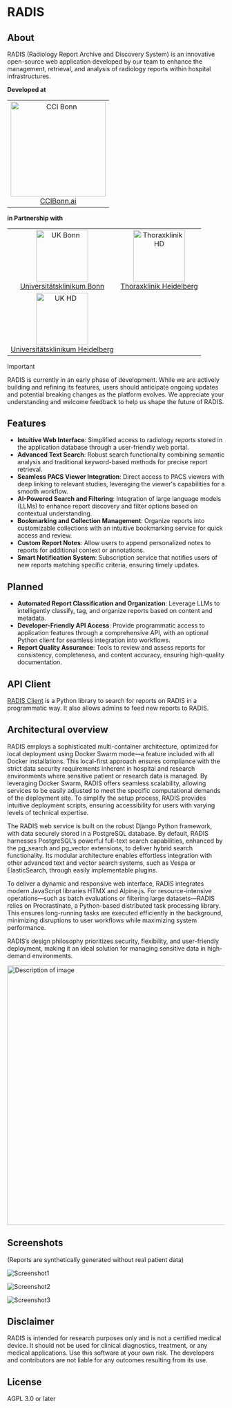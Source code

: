 # RADIS

## About

RADIS (Radiology Report Archive and Discovery System) is an innovative open-source web application developed by our team to enhance the management, retrieval, and analysis of radiology reports within hospital infrastructures.

**Developed at**

<table>
  <tr>
    <td align="center"><a href="https://ccibonn.ai/"><img src="https://github.com/user-attachments/assets/adb95263-bc24-424b-b201-c68492965ebe" width="220" alt="CCI Bonn"/><br />CCIBonn.ai</a></td>
  </tr>
</table>

**in Partnership with**

<table>
  <tr>
    
  </tr>
  <tr>
    <td align="center"><a href="https://www.ukbonn.de/"><img src="https://github.com/user-attachments/assets/97a47dc2-5e9d-4903-ad4c-e79206dfb073" height="120" width="auto" alt="UK Bonn"/><br />Universitätsklinikum Bonn</a></td>
    <td align="center"><a href="https://www.thoraxklinik-heidelberg.de/"><img src="https://github.com/user-attachments/assets/1485b4c8-0749-4a5e-9574-759a3d819d1e" height="120" width="auto" alt="Thoraxklinik HD"/><br />Thoraxklinik Heidelberg</a></td>
  </tr>
  <tr>
    <td align="center"><a href="https://www.klinikum.uni-heidelberg.de/kliniken-institute/kliniken/diagnostische-und-interventionelle-radiologie/klinik-fuer-diagnostische-und-interventionelle-radiologie/"><img src="https://github.com/user-attachments/assets/6d7c402c-aeed-45db-a9dd-aad232128ef6" height="120" width="auto" alt="UK HD"/><br />Universitätsklinikum Heidelberg</a></td>
  </tr>
</table>

> [!IMPORTANT]
> RADIS is currently in an early phase of development. While we are actively building and refining its features, users should anticipate ongoing updates and potential breaking changes as the platform evolves. We appreciate your understanding and welcome feedback to help us shape the future of RADIS.

## Features

- **Intuitive Web Interface**: Simplified access to radiology reports stored in the application database through a user-friendly web portal.
- **Advanced Text Search**: Robust search functionality combining semantic analysis and traditional keyword-based methods for precise report retrieval.
- **Seamless PACS Viewer Integration**: Direct access to PACS viewers with deep linking to relevant studies, leveraging the viewer's capabilities for a smooth workflow.
- **AI-Powered Search and Filtering**: Integration of large language models (LLMs) to enhance report discovery and filter options based on contextual understanding.
- **Bookmarking and Collection Management**: Organize reports into customizable collections with an intuitive bookmarking service for quick access and review.
- **Custom Report Notes**: Allow users to append personalized notes to reports for additional context or annotations.
- **Smart Notification System**: Subscription service that notifies users of new reports matching specific criteria, ensuring timely updates.

## Planned

- **Automated Report Classification and Organization**: Leverage LLMs to intelligently classify, tag, and organize reports based on content and metadata.
- **Developer-Friendly API Access**: Provide programmatic access to application features through a comprehensive API, with an optional Python client for seamless integration into workflows.
- **Report Quality Assurance**: Tools to review and assess reports for consistency, completeness, and content accuracy, ensuring high-quality documentation.

## API Client

[RADIS Client](https://github.com/openradx/radis-client) is a Python library to search for reports on RADIS in a programmatic way. It also allows admins to feed new reports to RADIS.

## Architectural overview

RADIS employs a sophisticated multi-container architecture, optimized for local deployment using Docker Swarm mode—a feature included with all Docker installations. This local-first approach ensures compliance with the strict data security requirements inherent in hospital and research environments where sensitive patient or research data is managed. By leveraging Docker Swarm, RADIS offers seamless scalability, allowing services to be easily adjusted to meet the specific computational demands of the deployment site. To simplify the setup process, RADIS provides intuitive deployment scripts, ensuring accessibility for users with varying levels of technical expertise.

The RADIS web service is built on the robust Django Python framework, with data securely stored in a PostgreSQL database. By default, RADIS harnesses PostgreSQL’s powerful full-text search capabilities, enhanced by the pg_search and pg_vector extensions, to deliver hybrid search functionality. Its modular architecture enables effortless integration with other advanced text and vector search systems, such as Vespa or ElasticSearch, through easily implementable plugins.

To deliver a dynamic and responsive web interface, RADIS integrates modern JavaScript libraries HTMX and Alpine.js. For resource-intensive operations—such as batch evaluations or filtering large datasets—RADIS relies on Procrastinate, a Python-based distributed task processing library. This ensures long-running tasks are executed efficiently in the background, minimizing disruptions to user workflows while maximizing system performance.

RADIS’s design philosophy prioritizes security, flexibility, and user-friendly deployment, making it an ideal solution for managing sensitive data in high-demand environments.

<img src="https://github.com/user-attachments/assets/0e224f8f-9e15-4c69-a08c-498f42f9027c" alt="Description of image" width="600"/>

## Screenshots

(Reports are synthetically generated without real patient data)

![Screenshot1](https://github.com/user-attachments/assets/f4aa2574-08af-404d-9f52-07741ec970c3)

![Screenshot2](https://github.com/user-attachments/assets/285c218a-e1b2-43eb-81e6-e9385fdb64f9)

![Screenshot3](https://github.com/user-attachments/assets/92ade847-d33e-4a47-ab4f-45778ef31e47)

## Disclaimer

RADIS is intended for research purposes only and is not a certified medical device. It should not be used for clinical diagnostics, treatment, or any medical applications. Use this software at your own risk. The developers and contributors are not liable for any outcomes resulting from its use.

## License

AGPL 3.0 or later
